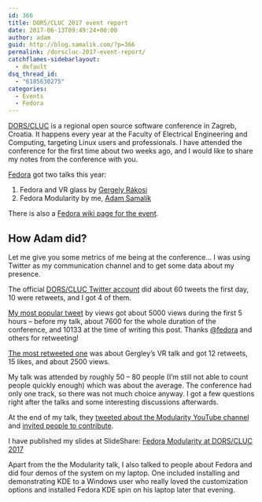 ```yaml
---
id: 366
title: DORS/CLUC 2017 event report
date: 2017-06-13T09:49:24+00:00
author: adam
guid: http://blog.samalik.com/?p=366
permalink: /dorscluc-2017-event-report/
catchflames-sidebarlayout:
  - default
dsq_thread_id:
  - "6185630275"
categories:
  - Events
  - Fedora
---
```

<a href="https://2017.dorscluc.org" target="_blank">DORS/CLUC</a> is a regional open source software conference in Zagreb, Croatia. It happens every year at the Faculty of Electrical Engineering and Computing, targeting Linux users and professionals. I have attended the conference for the first time about two weeks ago, and I would like to share my notes from the conference with you.

<a href="https://getfedora.org/" target="_blank">Fedora</a> got two talks this year:

  1. Fedora and VR glass by [Gergely Rákosi](https://fedoraproject.org/wiki/User:Rgeri77 "User:Rgeri77")
  2. Fedora Modularity by me, [Adam Samalik](https://fedoraproject.org/wiki/User:Asamalik "User:Asamalik")

There is also a <a href="https://fedoraproject.org/wiki/DORS-CLUC_2017" target="_blank">Fedora wiki page for the event</a>.

## How Adam did?

Let me give you some metrics of me being at the conference&#8230; I was using Twitter as my communication channel and to get some data about my presence.

The official <a href="https://twitter.com/dorscluc" target="_blank">DORS/CLUC Twitter account</a> did about 60 tweets the first day, 10 were retweets, and I got 4 of them.

<a href="https://twitter.com/adsamalik/status/869802194614317056" target="_blank">My most popular tweet</a> by views got about 5000 views during the first 5 hours &#8211; before my talk, about 7600 for the whole duration of the conference, and 10133 at the time of writing this post. Thanks <a href="https://twitter.com/fedora" target="_blank">@fedora</a> and others for retweeting!

<a href="https://twitter.com/adsamalik/status/869929232847302656" target="_blank">The most retweeted one</a> was about Gergley&#8217;s VR talk and got 12 retweets, 15 likes, and about 2500 views.

My talk was attended by roughly 50 &#8211; 80 people (I&#8217;m still not able to count people quickly enough) which was about the average. The conference had only one track, so there was not much choice anyway. I got a few questions right after the talks and some interesting discussions afterwards.

At the end of my talk, they <a href="https://twitter.com/dorscluc/status/869889284366622720" target="_blank">tweeted about the Modularity YouTube channel</a> and <a href="https://twitter.com/dorscluc/status/869890056617701376" target="_blank">invited people to contribute</a>.

I have published my slides at SlideShare: <a href="https://www.slideshare.net/Adamamalk/fedora-modularity-dorscluc-2017" target="_blank">Fedora Modularity at DORS/CLUC 2017</a>

Apart from the the Modularity talk, I also talked to people about Fedora and did four demos of the system on my laptop. One included installing and demonstrating KDE to a Windows user who really loved the customization options and installed Fedora KDE spin on his laptop later that evening.

&nbsp;

